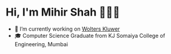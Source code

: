 # Hi, I'm Mihir Shah 👋👨‍💻

- 🔭 I’m currently working on [Wolters Kluwer](https://www.wolterskluwer.com/en-in)
- 🎓 Computer Science Graduate from KJ Somaiya College of Engineering, Mumbai

<!--
**mihir-ms/mihir-ms** is a ✨ _special_ ✨ repository because its `README.md` (this file) appears on your GitHub profile.

Here are some ideas to get you started:

- 🔭 I’m currently working on ...
- 🌱 I’m currently learning ...
- 👯 I’m looking to collaborate on ...
- 🤔 I’m looking for help with ...
- 💬 Ask me about ...
- 📫 How to reach me: ...
- 😄 Pronouns: ...
- ⚡ Fun fact: ...
-->
